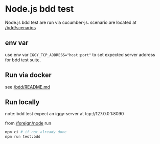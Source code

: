 
# Node.js bdd test

Node.js bdd test are run via cucumber-js.
scenario are located at [/bdd/scenarios](../../../../bdd/scenarios)

## env var

use env var `IGGY_TCP_ADDRESS="host:port"` to set expected server address for bdd test suite.

## Run via docker

see [/bdd/README.md](../../../../bdd/README.md)

## Run locally

note: bdd test expect an iggy-server at tcp://127.0.0.1:8090

from [/foreign/node](../../) run

```bash
npm ci # if not already done
npm run test:bdd
```
